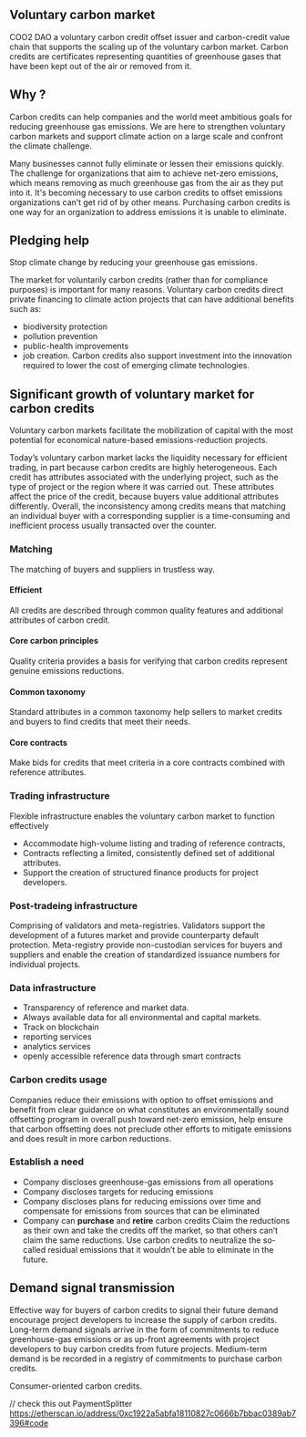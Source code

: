 

## Voluntary carbon market 
COO2 DAO a voluntary carbon credit offset issuer and carbon-credit value chain that supports the scaling up of the voluntary carbon market.
Carbon credits are certificates representing quantities of greenhouse gases that have been kept out of the air or removed from it. 

## Why ? 
Carbon credits can help companies and the world meet ambitious goals for reducing greenhouse gas emissions. 
We are here to strengthen voluntary carbon markets and support climate action on a large scale and confront the climate challenge.

Many businesses cannot fully eliminate or lessen their emissions quickly. The challenge for organizations that aim to achieve net-zero emissions, which means removing as much greenhouse gas from the air as they put into it. It's becoming necessary to use carbon credits to offset emissions organizations can’t get rid of by other means. Purchasing carbon credits is one way for an organization to address emissions it is unable to eliminate. 

## Pledging help 
Stop climate change by reducing your greenhouse gas emissions. 

The market for voluntarily carbon credits (rather than for compliance purposes) is important for many reasons. 
Voluntary carbon credits direct private financing to climate action projects that can have additional benefits such as:
- biodiversity protection
- pollution prevention
- public-health improvements
- job creation. 
Carbon credits also support investment into the innovation required to lower the cost of emerging climate technologies. 

## Significant growth of voluntary market for carbon credits
Voluntary carbon markets facilitate the mobilization of capital with the most potential for economical nature-based emissions-reduction projects.

Today’s voluntary carbon market lacks the liquidity necessary for efficient trading, in part because carbon credits are highly heterogeneous. Each credit has attributes associated with the underlying project, such as the type of project or the region where it was carried out. These attributes affect the price of the credit, because buyers value additional attributes differently. Overall, the inconsistency among credits means that matching an individual buyer with a corresponding supplier is a time-consuming and inefficient process usually transacted over the counter.

### Matching 
The matching of buyers and suppliers in trustless way. 
#### Efficient 
All credits are described through common quality features and additional attributes of carbon credit.
#### Core carbon principles
Quality criteria provides a basis for verifying that carbon credits represent genuine emissions reductions.
#### Common taxonomy  
Standard attributes in a common taxonomy help sellers to market credits and buyers to find credits that meet their needs.
#### Core contracts
Make bids for credits that meet criteria in a core contracts combined with reference attributes.

### Trading infrastructure
Flexible infrastructure enables the voluntary carbon market to function effectively
- Accommodate high-volume listing and trading of reference contracts, 
- Contracts reflecting a limited, consistently defined set of additional attributes. 
- Support the creation of structured finance products for project developers.

### Post-tradeing infrastructure
 Comprising of validators and meta-registries.
 Validators support the development of a futures market and provide counterparty default protection. 
 Meta-registry provide non-custodian services for buyers and suppliers and enable the creation of standardized issuance numbers for individual projects. 

### Data infrastructure 
- Transparency of reference and market data. 
- Always available data for all environmental and capital markets. 
- Track on blockchain 
- reporting services
- analytics services 
- openly accessible reference data through smart contracts 

### Carbon credits usage
Companies reduce their emissions with option to offset emissions and benefit from clear guidance on what constitutes an environmentally sound offsetting program in overall push toward net-zero emission, help ensure that carbon offsetting does not preclude other efforts to mitigate emissions and does result in more carbon reductions.

### Establish a need
 - Company discloses greenhouse-gas emissions from all operations
 - Company discloses targets for reducing emissions
 - Company discloses plans for reducing emissions over time and compensate for emissions from sources that can be eliminated
 - Company can **purchase** and **retire** carbon credits 
 Claim the reductions as their own and take the credits off the market, so that others can’t claim the same reductions. 
 Use carbon credits to neutralize the so-called residual emissions that it wouldn’t be able to eliminate in the future.

## Demand signal transmission
Effective way for buyers of carbon credits to signal their future demand encourage project developers to increase the supply of carbon credits. Long-term demand signals arrive in the form of commitments to reduce greenhouse-gas emissions or as up-front agreements with project developers to buy carbon credits from future projects. Medium-term demand is be recorded in a registry of commitments to purchase carbon credits.

Consumer-oriented carbon credits.


// check this out PaymentSplitter 
https://etherscan.io/address/0xc1922a5abfa18110827c0666b7bbac0389ab7396#code 